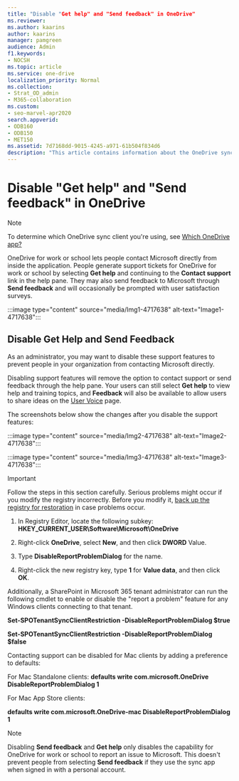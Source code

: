 ```yaml
---
title: "Disable "Get help" and "Send feedback" in OneDrive"
ms.reviewer: 
ms.author: kaarins
author: kaarins
manager: pamgreen
audience: Admin
f1.keywords:
- NOCSH
ms.topic: article
ms.service: one-drive
localization_priority: Normal
ms.collection: 
- Strat_OD_admin
- M365-collaboration
ms.custom:
- seo-marvel-apr2020
search.appverid:
- ODB160
- ODB150
- MET150
ms.assetid: 7d7168dd-9015-4245-a971-61b504f834d6
description: "This article contains information about the OneDrive sync app (onedrive.exe) when used for OneDrive for work or school in Microsoft 365 Business or Microsoft 365 Apps for business (when people sign in with a work or school account)."
---
```


# Disable "Get help" and "Send feedback" in OneDrive

> [!NOTE]
> To determine which OneDrive sync client you're using, see  [Which OneDrive app?](https://support.microsoft.com/en-us/office/which-onedrive-app-19246eae-8a51-490a-8d97-a645c151f2ba)

OneDrive for work or school lets people contact Microsoft directly from inside the application. People generate support tickets for OneDrive for work or school by selecting **Get help** and continuing to the **Contact support** link in the help pane. They may also send feedback to Microsoft through **Send feedback** and will occasionally be prompted with user satisfaction surveys.

:::image type="content" source="media/Img1-4717638" alt-text="Image1-4717638":::

## Disable Get Help and Send Feedback
As an administrator, you may want to disable these support features to prevent people in your organization from contacting Microsoft directly.

Disabling support features will remove the option to contact support or send feedback through the help pane. Your users can still select **Get help** to view help and training topics, and **Feedback** will also be available to allow users to share ideas on the [User Voice](https://onedrive.uservoice.com/) page.

The screenshots below show the changes after you disable the support features: 

:::image type="content" source="media/Img2-4717638" alt-text="Image2-4717638":::

:::image type="content" source="media/Img3-4717638" alt-text="Image3-4717638":::

> [!IMPORTANT]
> Follow the steps in this section carefully. Serious problems might occur if you modify the registry incorrectly. Before you modify it, [back up the registry for restoration](https://support.microsoft.com/help/322756/how-to-back-up-and-restore-the-registry-in-windows) in case problems occur.

1. In Registry Editor, locate the following subkey: **HKEY_CURRENT_USER\Software\Microsoft\OneDrive**

2. Right-click **OneDrive**, select **New**, and then click **DWORD** Value.

3. Type **DisableReportProblemDialog** for the name.

4. Right-click the new registry key, type **1** for **Value data**, and then click **OK**.

Additionally, a SharePoint in Microsoft 365 tenant administrator can run the following cmdlet to enable or disable the "report a problem" feature for any Windows clients connecting to that tenant.

**Set-SPOTenantSyncClientRestriction -DisableReportProblemDialog $true**

**Set-SPOTenantSyncClientRestriction -DisableReportProblemDialog $false**

Contacting support can be disabled for Mac clients by adding a preference to defaults:

For Mac Standalone clients:
**defaults write com.microsoft.OneDrive DisableReportProblemDialog 1**

For Mac App Store clients:

**defaults write com.microsoft.OneDrive-mac DisableReportProblemDialog 1**

> [!NOTE]
> Disabling **Send feedback** and **Get help** only disables the capability for OneDrive for work or school to report an issue to Microsoft. This doesn't prevent people from selecting **Send feedback** if they use the sync app when signed in with a personal account.